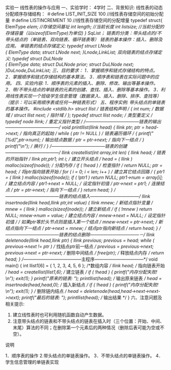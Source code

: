 实验一 线性表的操作与应用
一、实验学时： 4学时
二、背景知识:
线性表的动态分配顺序存储结构：
＃define LIST_INIT_SIZE       100       //线性表存储空间的初始分配量
＃define LISTINCREMENT    10        //线性表存储空间的分配增量
typedef  struct{ 
    ElemType    *elem;      //存储空间基址
    int    length;          //当前长度
    int    listsize;      //当前分配的存储容量（以sizeof(ElemType)为单位)
} SqList； 
    链表的分类：带头结点的/不带头结点的（单链表、双向链表、循环链表等）
链表的基本操作：插入、删除及应用。
单链表的结点存储定义:
    typedef struct LNode          
{
ElemType data;
struct LNode *next;
}Lnode,*LinkList;
双向链表的结点存储定义:
typedef struct DuLNode             
{
ElemType data;
struct DuLNode *prior;
struct DuLNode *next;
}DuLnode,*DuLinkList;
三、目的要求：
    1．掌握顺序和链式存储结构的特点。
2．掌握顺序和链式存储结构的基本算法。
3．顺序表和链表在实际问题中的应用。
四、实验内容:
1．顺序表的元素的插入、删除、修改、输出等基本操作。
2．带/不带头结点的单链表的元素的创建、查找、插入、删除等基本操作。
3．利用线性表实现一个班级学生信息管理（数据录入、插入、删除、排序、查找等）（提示：可以采用顺序表或任何一种链表形式）
五、程序实例: 带头结点的单链表的基本操作。
#include <stdlib.h>
struct llist                       /* 链表结构声明      */
{
   int num;                        /* 数据域          */
   struct llist *next;             /* 指针域      */
};
typedef struct llist node;         /* 类型重定义   */
typedef node *llink;               /* 重定义指针类型   */
/*――――――――――――链表的输出――――――――――――*/
void printllist(llink head)
{
   llink ptr;
   ptr = head->next;              /*  指向真正的起始   */
   while ( ptr != NULL )          /*  链表遍历循环     */
   {
      printf("[%d]",ptr->num);    /*  输出结点数据    */
      ptr = ptr->next;            /*  指向下一结点    */
   }
   printf("\n");                  /*  换行           */
}
/*――――――――――――链表的创建――――――――――――*/
llink createllist(int *array,int len)
{
   llink head;                     /*  链表的开始指针   */
   llink ptr,ptr1;
   int i;
   /* 建立开头结点 */
   head = ( llink ) malloc(sizeof(node));  /*  分配内存  */
   if ( !head )                       /*    检查指针      */
      return NULL;
   ptr = head;                    /* 将ptr指向链表开始 */
   for ( i = 0; i < len; i++ )    /* 建立其它结点回路  */
   {
       ptr1 = ( llink ) malloc(sizeof(node));
       if ( !ptr1 )
          return NULL;
       ptr1->num = array[i];      /* 建立结点内容      */
       ptr1->next = NULL;         /* 设定指针初值      */
       ptr->next = ptr1;          /* 连接结点          */
       ptr = ptr->next;           /* 指向下一结点      */
   }
   return head;
}
/*――――――――――――链表的结点插入―――――――――――*/
llink insertnode(llink head,llink ptr,int value)
{
   llink mnew;                      /* 新结点指针变量    */
   mnew = ( llink ) malloc(sizeof(node));  /* 建立新结点 */
   if ( !mnew )
      return NULL;
   mnew->num = value;              /* 建立结点内容      */
   mnew->next = NULL;              /* 设定指针初值      */
   /* 如果ptr等於头节点则是插入第一个结点 */
   mnew->next = ptr->next;        /* 新结点指向下一结点 */
   ptr->next = mnew;               /* 结点ptr指向新结点 */
   return head;
}
/*――――――――――――链表的结点删除―――――――――――－*/
llink deletenode(llink head,llink ptr)
{
   llink previous;
   previous = head;
   while ( previous->next != ptr ) /* 找结点ptr前一结点 */
      previous = previous->next;
   previous->next = ptr->next;    /* 删除中间结点      */
   free(ptr);                     /* 释放结点内存   */
   return head;
}
/*―――――――――――――主程序―――――――――――*/
void main()
{
   int llist1[6] = { 1, 2, 3, 4, 5, 6 };   /*数组内容   */
   llink head;                          /* 指向链表开始      */
   head = createllist(llist1,6);       /* 建立链表         */
   if ( !head )
   {
      printf("内存分配失败! \n");
      exit(1);
   }
   printf("原来的链表: ");
   printllist(head);               /* 输出原来链表      */
   head = insertnode(head,head,0); /* 插入新结点      */
   if ( !head )
   {
      printf("内存分配失败! \n");
      exit(1);
   }
   /* 删除链内结点 */
   head = deletenode(head,head->next->next->next);
   printf("最后的链表: ");
   printllist(head);              /*    输出结果    */
}
六、注意问题及相关提示:
1.	建立线性表时也可利用随机函数自动产生数据。
2.	注意带头结点的链表和不带头结点的链表在插入时（三个位置：开始、中间、末尾）算法的不同；在删除第一个元素后的两种情况（删除后表可能为空或不空）。

说明

1．顺序表的操作
2.带头结点的单链表操作。
3．不带头结点的单链表操作。
4．学生信息管理的单链表实现

